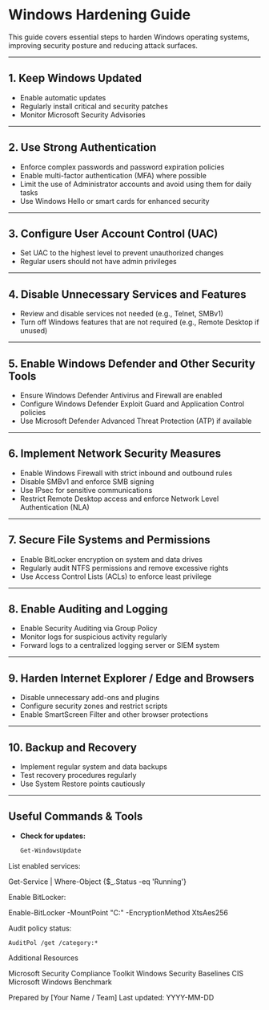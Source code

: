 # Windows Hardening Guide

This guide covers essential steps to harden Windows operating systems, improving security posture and reducing attack surfaces.

---

## 1. Keep Windows Updated
- Enable automatic updates  
- Regularly install critical and security patches  
- Monitor Microsoft Security Advisories

---

## 2. Use Strong Authentication
- Enforce complex passwords and password expiration policies  
- Enable multi-factor authentication (MFA) where possible  
- Limit the use of Administrator accounts and avoid using them for daily tasks  
- Use Windows Hello or smart cards for enhanced security

---

## 3. Configure User Account Control (UAC)
- Set UAC to the highest level to prevent unauthorized changes  
- Regular users should not have admin privileges  

---

## 4. Disable Unnecessary Services and Features
- Review and disable services not needed (e.g., Telnet, SMBv1)  
- Turn off Windows features that are not required (e.g., Remote Desktop if unused)  

---

## 5. Enable Windows Defender and Other Security Tools
- Ensure Windows Defender Antivirus and Firewall are enabled  
- Configure Windows Defender Exploit Guard and Application Control policies  
- Use Microsoft Defender Advanced Threat Protection (ATP) if available

---

## 6. Implement Network Security Measures
- Enable Windows Firewall with strict inbound and outbound rules  
- Disable SMBv1 and enforce SMB signing  
- Use IPsec for sensitive communications  
- Restrict Remote Desktop access and enforce Network Level Authentication (NLA)

---

## 7. Secure File Systems and Permissions
- Enable BitLocker encryption on system and data drives  
- Regularly audit NTFS permissions and remove excessive rights  
- Use Access Control Lists (ACLs) to enforce least privilege

---

## 8. Enable Auditing and Logging
- Enable Security Auditing via Group Policy  
- Monitor logs for suspicious activity regularly  
- Forward logs to a centralized logging server or SIEM system

---

## 9. Harden Internet Explorer / Edge and Browsers
- Disable unnecessary add-ons and plugins  
- Configure security zones and restrict scripts  
- Enable SmartScreen Filter and other browser protections

---

## 10. Backup and Recovery
- Implement regular system and data backups  
- Test recovery procedures regularly  
- Use System Restore points cautiously

---

## Useful Commands & Tools

- **Check for updates:**  
  ```powershell
  Get-WindowsUpdate

List enabled services:

Get-Service | Where-Object {$_.Status -eq 'Running'}

Enable BitLocker:

Enable-BitLocker -MountPoint "C:" -EncryptionMethod XtsAes256

Audit policy status:

    AuditPol /get /category:*

Additional Resources

Microsoft Security Compliance Toolkit
Windows Security Baselines
CIS Microsoft Windows Benchmark

Prepared by [Your Name / Team]
Last updated: YYYY-MM-DD
